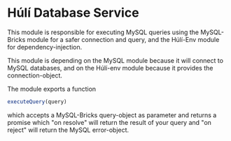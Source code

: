 # Húlí Database Service

This module is responsible for executing MySQL queries using the MySQL-Bricks module for a safer connection and query, and the Húlí-Env module for dependency-injection.

This module is depending on the MySQL module because it will connect to MySQL databases, and on the Húlí-env module because it provides the connection-object.

The module exports a function

```JAVASCRIPT
executeQuery(query)
```

which accepts a MySQL-Bricks query-object as parameter and returns a promise which "on resolve" will return the result of your query
and "on reject" will return the MySQL error-object.
